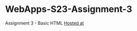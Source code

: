 # WebApps-S23-Assignment-3
Assignment 3 - Basic HTML
[Hosted at](https://github.com/44-563-Web-Apps-S23/44563-webapps-assignment-3-Vijayalakshmi3105)
